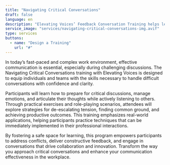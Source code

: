 ```yaml
---
title: "Navigating Critical Conversations"
draft: false
language: en
description: "Elevating Voices’ Feedback Conversation Training helps leaders master constructive feedback, active listening, and tough conversations to foster growth and collaboration."
service_image: "services/navigating-critical-conversations-img.avif"
type: services
buttons:
  - name: "Design a Training"
    url: "#"
---
```


In today’s fast-paced and complex work environment, effective communication is essential, especially during challenging discussions. The Navigating Critical Conversations training with Elevating Voices is designed to equip individuals and teams with the skills necessary to handle difficult conversations with confidence and clarity.

Participants will learn how to prepare for critical discussions, manage emotions, and articulate their thoughts while actively listening to others. Through practical exercises and role-playing scenarios, attendees will explore strategies for de-escalating tension, finding common ground, and achieving productive outcomes. This training emphasizes real-world applications, helping participants practice techniques that can be immediately implemented in their professional interactions.

By fostering a safe space for learning, this program empowers participants to address conflicts, deliver constructive feedback, and engage in conversations that drive collaboration and innovation. Transform the way you approach critical conversations and enhance your communication effectiveness in the workplace.
